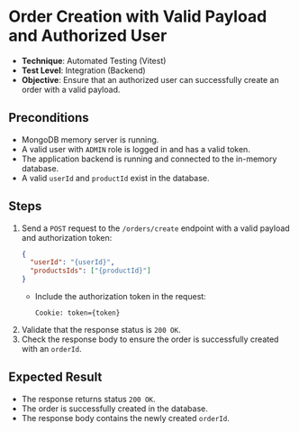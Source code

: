 # Order Creation with Valid Payload and Authorized User

- **Technique**: Automated Testing (Vitest)  
- **Test Level**: Integration (Backend)  
- **Objective**: Ensure that an authorized user can successfully create an order with a valid payload.

## Preconditions

- MongoDB memory server is running.
- A valid user with `ADMIN` role is logged in and has a valid token.
- The application backend is running and connected to the in-memory database.
- A valid `userId` and `productId` exist in the database.

## Steps

1. Send a `POST` request to the `/orders/create` endpoint with a valid payload and authorization token:
   ```json
   {
     "userId": "{userId}",
     "productsIds": ["{productId}"]
   }
   ```
   - Include the authorization token in the request:
     ```text
     Cookie: token={token}
     ```
2. Validate that the response status is `200 OK`.
3. Check the response body to ensure the order is successfully created with an `orderId`.

## Expected Result

- The response returns status `200 OK`.
- The order is successfully created in the database.
- The response body contains the newly created `orderId`.
